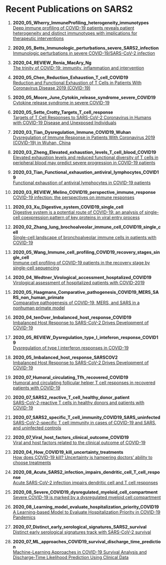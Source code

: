 # Recent Publications on SARS2

1. **2020_05_Wherry_ImmuneProfiling_heterogeneity_immunotypes** <br>
[Deep immune profiling of COVID-19 patients reveals patient heterogeneity and distinct immunotypes with implications for therapeutic interventions](https://www.biorxiv.org/content/10.1101/2020.05.20.106401v1)

2. **2020_05_Betts_Immunologic_perturbations_severe_SARS2_infection** <br>
[Immunologic perturbations in severe COVID-19/SARS-CoV-2 infection](https://www.biorxiv.org/content/10.1101/2020.05.18.101717v1)

3. **2020_04_REVIEW_Renia_MacAry_Ng** <br>
[The trinity of COVID-19: immunity, inflammation and intervention](https://www.nature.com/articles/s41577-020-0311-8)

4. **2020_05_Chen_Reduction_Exhaustion_T_cell_COVID19** <br>
[Reduction and Functional Exhaustion of T Cells in Patients With Coronavirus Disease 2019 (COVID-19)](https://www.frontiersin.org/articles/10.3389/fimmu.2020.00827/full?utm_source=fweb&utm_medium=nblog&utm_campaign=ba-sci-fimmu-covid-tcell-exhaustion)

5. **2020_05_Moore_June_Cytokin_release_syndrome_severe_COVID19** <br>
[Cytokine release syndrome in severe COVID-19](https://science.sciencemag.org/content/368/6490/473.summary?casa_token=ehTPupOPNfwAAAAA:eJFd-y3oIMw5MWOWhW5FQrq06_OdG0GMzD7fj1871E3g7ruc_mdsljQheEeDL3WuMikqslawmWyqtw)

6. **2020_05_Sette_Crotty_Targets_T_cell_response** <br>
[Targets of T Cell Responses to SARS-CoV-2 Coronavirus in Humans with COVID-19 Disease and Unexposed Individuals](https://www.sciencedirect.com/science/article/pii/S0092867420306103?casa_token=7sN-sJVxhigAAAAA:ygqGpY0kx6gRWHKbP1xgf_dzi1nNgrwy_95p_Rjr8jos4b3w1ZTH_JTTKu6GNL4y5Ns6bv2fdg)

7. **2020_03_Tian_Dysregulation_Immune_COVID19_Wuhan** <br>
[Dysregulation of Immune Response in Patients With Coronavirus 2019 (COVID-19) in Wuhan, China](https://academic.oup.com/cid/advance-article/doi/10.1093/cid/ciaa248/5803306)

8. **2020_03_Zheng_Elevated_exhaustion_levels_T_cell_blood_COVID19** <br>
[Elevated exhaustion levels and reduced functional diversity of T cells in peripheral blood may predict severe progression in COVID-19 patients](https://www.nature.com/articles/s41423-020-0401-3)

9. **2020_03_Tian_Functional_exhaustion_antiviral_lymphocytes_COVID19** <br>
[Functional exhaustion of antiviral lymphocytes in COVID-19 patients](https://www.nature.com/articles/s41423-020-0402-2)

10. **2020_03_REVIEW_Melino_COVID19_perspective_immune_response** <br>
[COVID-19 infection: the perspectives on immune responses](https://www.nature.com/articles/s41418-020-0530-3?fbclid=IwAR2ZxeCwG6GQEZTC1GQbizfu0d5i1wqIREmK5IKRgeR2TsUc1dg8ta1GYyA)

11. **2020_03_Xu_Digestive_system_COVID19_single_cell** <br>
[Digestive system is a potential route of COVID-19: an analysis of single-cell coexpression pattern of key proteins in viral entry process](https://gut.bmj.com/content/69/6/1010.abstract)

12. **2020_02_Zhang_lung_brochoalveolar_immune_cell_COVID19_single_cell** <br>
[Single-cell landscape of bronchoalveolar immune cells in patients with COVID-19](https://www.nature.com/articles/s41591-020-0901-9)

13. **2020_05_Wang_Immune_cell_profiling_COVID19_recovery_stages_single_cell** <br>
[Immune cell profiling of COVID-19 patients in the recovery stage by single-cell sequencing](https://www.nature.com/articles/s41421-020-0168-9)

14. **2020_04_Wedtner_Virological_accessment_hosptalized_COVID19** <br>
[Virological assessment of hospitalized patients with COVID-2019](https://www.nature.com/articles/s41586-020-2196-x)

15. **2020_05_Haagmans_Comparative_pathogenesis_COVID19_MERS_SARS_non_human_primate** <br>
[Comparative pathogenesis of COVID-19, MERS, and SARS in a nonhuman primate model](https://science.sciencemag.org/content/368/6494/1012)

16. **2020_04_tenOver_Imbalanced_host_response_COVID19** <br>
[Imbalanced Host Response to SARS-CoV-2 Drives
Development of COVID-19](https://www.sciencedirect.com/science/article/pii/S009286742030489X)

17. **2020_05_REVIEW_Dysregulation_type_I_inteferon_response_COVID19** <br>
[Dysregulation of type I interferon responses in COVID-19](https://www.nature.com/articles/s41577-020-0346-x)

18. **2020_05_Imbalanced_host_response_SARSCOV2** <br>
[Imbalanced Host Response to SARS-CoV-2 Drives Development of COVID-19](https://www.sciencedirect.com/science/article/pii/S009286742030489X)

19. **2020_07_Humoral_circulating_Tfh_recovered_COVID19** <br>
[Humoral and circulating follicular helper T cell responses in recovered patients with COVID-19](https://www.nature.com/articles/s41591-020-0995-0)

20. **2020_07_SARS2_reactive_T_cell_healthy_donor_patient** <br>
[SARS-CoV-2-reactive T cells in healthy donors and patients with COVID-19](https://www.nature.com/articles/s41586-020-2598-9)

21. **2020_07_SARS2_specific_T_cell_immunity_COVID19_SARS_uninfected** <br>
[SARS-CoV-2-specific T cell immunity in cases of COVID-19 and SARS, and uninfected controls](https://www.nature.com/articles/s41586-020-2550-z)

22. **2020_07_Viral_host_factors_clinical_outcome_COVID19** <br>
[Viral and host factors related to the clinical outcome of COVID-19](https://www.nature.com/articles/s41586-020-2355-0)

23. **2020_04_How_COVID19_kill_uncertainty_treatments** <br>
[How does COVID-19 kill? Uncertainty is hampering doctors’ ability to choose treatments](https://www.nature.com/articles/d41586-020-01056-7)

24. **2020_08_Acute_SARS2_infection_impairs_dendritic_cell_T_cell_response** <br>
[Acute SARS-CoV-2 infection impairs dendritic cell and T cell responses](https://linkinghub.elsevier.com/retrieve/pii/S1074761320303332)

25. **2020_08_Severe_COVID19_dysregulated_myeloid_cell_compartment** <br>
[Severe COVID-19 is marked by a dysregulated myeloid cell compartment](https://www.cell.com/cell/fulltext/S0092-8674(20)30992-2)

26. **2020_08_Learning_model_evaluate_hospitalization_priority_COVID19** <br>
[A Learning-based Model to Evaluate Hospitalization Priority in COVID-19 Pandemics](https://www.cell.com/patterns/fulltext/S2666-3899(20)30120-3)

27. **2020_07_Distinct_early_serological_signatures_SARS2_survival** <br>
[Distinct early serological signatures track with SARS-CoV-2 survival](https://linkinghub.elsevier.com/retrieve/pii/S1074761320303277)

28. **2020_07_ML_approaches_COVID19_survival_discharge_time_prediction** <br>
[Machine-Learning Approaches in COVID-19 Survival Analysis and Discharge-Time Likelihood Prediction Using Clinical Data](https://www.cell.com/patterns/fulltext/S2666-3899(20)30094-5)






